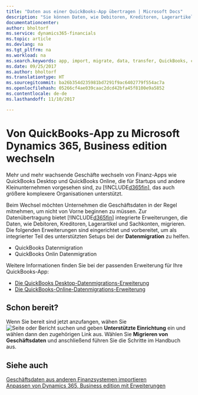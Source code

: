 ```yaml
---
title: "Daten aus einer QuickBooks-App übertragen | Microsoft Docs"
description: "Sie können Daten, wie Debitoren, Kreditoren, Lagerartikel und Sachkonten aus QuickBooks-Apps auf Dynamics 365, Business edition migrieren."
documentationcenter: 
author: bholtorf
ms.service: dynamics365-financials
ms.topic: article
ms.devlang: na
ms.tgt_pltfrm: na
ms.workload: na
ms.search.keywords: app, import, migrate, data, transfer, QuickBooks, customize
ms.date: 09/25/2017
ms.author: bholtorf
ms.translationtype: HT
ms.sourcegitcommit: ba26b354d235981bd7291f9ac6402779f554ac7a
ms.openlocfilehash: 05266cf4ae039caac2dcd42bfa45f8100e9a5852
ms.contentlocale: de-de
ms.lasthandoff: 11/10/2017

---
```



# <a name="changing-from-a-quickbooks-app-to-microsoft-dynamics-365-business-edition"></a>Von QuickBooks-App zu Microsoft Dynamics 365, Business edition wechseln
Mehr und mehr wachsende Geschäfte wechseln von Finanz-Apps wie QuickBooks Desktop und QuickBooks Online, die für Startups und andere Kleinunternehmen vorgesehen sind, zu [!INCLUDE[d365fin](includes/d365fin_md.md)], das auch größere komplexere Organisationen unterstützt. 

Beim Wechsel möchten Unternehmen die Geschäftsdaten in der Regel mitnehmen, um nicht von Vorne beginnen zu müssen. Zur Datenübertragung bietet [!INCLUDE[d365fin](includes/d365fin_md.md)] integrierte Erweiterungen, die Daten, wie Debitoren, Kreditoren, Lagerartikel und Sachkonten, migrieren. Die folgenden Erweiterungen sind eingerichtet und vorbereitet, um als integrierter Teil des unterstützten Setups bei der **Datenmigration** zu helfen.

* QuickBooks Datenmigration 
* QuickBooks Onlin Datenmigration

Weitere Informationen finden Sie bei der passenden Erweiterung für Ihre QuickBooks-App:   

* [Die QuickBooks Desktop-Datenmigrations-Erweiterung](ui-extensions-quickbooks-data-migration.md)
* [Die QuickBooks-Online-Datenmigrations-Erweiterung](ui-extensions-quickbooks-online-data-migration.md)

## <a name="ready-now"></a>Schon bereit?
Wenn Sie bereit sind jetzt anzufangen, wähen Sie ![Seite oder Bericht suchen](media/ui-search/search_small.png "Seiten- oder Berichtssymbol suchen") und geben **Unterstützte Einrichtung** ein und wählen dann den zugehörigen Link aus. Wählen Sie **Migrieren von Geschäftsdaten** und anschließend führen Sie die Schritte im Handbuch aus.

## <a name="see-also"></a>Siehe auch
[Geschäftsdaten aus anderen Finanzsystemen importieren](upload-data.md)  
[Anpassen von Dynamics 365, Business edition mit Erweiterungen](ui-extensions.md)   

